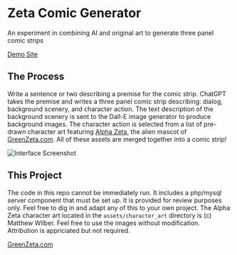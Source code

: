 # Zeta Comic Generator

An experiment in combining AI and original art to generate three panel comic strips

[Demo Site](https://comicgenerator.greenzeta.com)

## The Process

Write a sentence or two describing a premise for the comic strip. ChatGPT takes the premise and writes a three panel comic strip describing: dialog, background scenery, and character action. The text description of the background scenery is sent to the Dall-E image generator to produce background images. The character action is selected from a list of pre-drawn character art featuring [Alpha Zeta](https://greenzeta.com/project/illustrations/), the alien mascot of [GreenZeta.com](https://greenzeta.com). All of these assets are merged together into a comic strip!

![Interface Screenshot](https://greenzeta.com/wp-content/uploads/2023/04/Screen-Shot-2023-04-28-at-9.00.59-PM.png "Interface")

## This Project

The code in this repo cannot be immediately run. It includes a php/mysql server component that must be set up. It is provided for review purposes only. Feel free to dig in and adapt any of this to your own project. The Alpha Zeta character art located in the `assets/character_art` directory is (c) Matthew Wilber. Feel free to use the images without modification. Attribution is appriciated but not required.


[GreenZeta.com](https://greenzeta.com)
